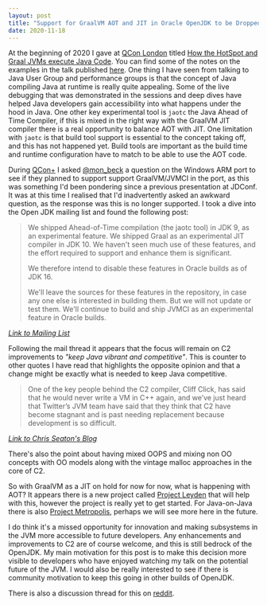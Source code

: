 ```yaml
---
layout: post
title: "Support for GraalVM AOT and JIT in Oracle OpenJDK to be Dropped"
date: 2020-11-18
---
```


At the beginning of 2020 I gave at [QCon London](https://qconlondon.com) titled [How the HotSpot and Graal JVMs execute Java Code](https://www.infoq.com/presentations/hotspot-graalvm-code-execution).
You can find some of the notes on the examples in the talk published [here](https://jpgough.github.io/blog/2020/03/29/hacking-graal-compiler).
One thing I have seen from talking to Java User Group and performance groups is that the concept of Java compiling Java at runtime is really quite appealing.
Some of the live debugging that was demonstrated in the sessions and deep dives have helped Java developers gain accessibility into what happens under the hood in Java.
One other key experimental tool is `jaotc` the Java Ahead of Time Compiler, if this is mixed in the right way with the GraalVM JIT compiler there is a real opportunity to balance AOT with JIT.
One limitation with `jaotc` is that build tool support is essential to the concept taking off, and this has not happened yet. 
Build tools are important as the build time and runtime configuration have to match to be able to use the AOT code.

During [QCon+](https://plus.qconferences.com) I asked [@mon_beck](https://twitter.com/mon_beck) a question on the Windows ARM port to see if they planned to support support GraalVM/JVMCI in the port, as this was something I'd been pondering since a previous presentation at JDConf.
It was at this time I realised that I'd inadvertently asked an awkward question, as the response was this is no longer supported. 
I took a dive into the Open JDK mailing list and found the following post:

> We shipped Ahead-of-Time compilation (the jaotc tool) in JDK 9, as an experimental feature. 
> We shipped Graal as an experimental JIT compiler in JDK 10. 
> We haven't seen much use of these features, and the effort required to support and enhance them is significant.
>
> We therefore intend to disable these features in Oracle builds as of JDK 16.
>
> We'll leave the sources for these features in the repository, in case any one else is interested in building them. But we will not update or test them.
> We'll continue to build and ship JVMCI as an experimental feature in Oracle builds.

_[Link to Mailing List](https://mail.openjdk.java.net/pipermail/discuss/2020-November/005632.html)_

Following the mail thread it appears that the focus will remain on C2 improvements to _"keep Java vibrant and competitive"_. 
This is counter to other quotes I have read that highlights the opposite opinion and that a change might be exactly what is needed to keep Java competitive. 

> One of the key people behind the C2 compiler, Cliff Click, has said that he would never write a
> VM in C++ again, and we’ve just heard that Twitter’s JVM team have said that they think that C2
> have become stagnant and is past needing replacement because development is so difficult.

_[Link to Chris Seaton's Blog](https://chrisseaton.com/truffleruby/jokerconf17/)_

There's also the point about having mixed OOPS and mixing non OO concepts with OO models along with the vintage malloc approaches in the core of C2. 

So with GraalVM as a JIT on hold for now for now, what is happening with AOT?
It appears there is a new project called [Project Leyden](https://mail.openjdk.java.net/pipermail/discuss/2020-April/005429.html) that will help with this, however the project is really yet to get started.
For Java-on-Java there is also [Project Metropolis](https://openjdk.java.net/projects/metropolis/), perhaps we will see more here in the future. 

I do think it's a missed opportunity for innovation and making subsystems in the JVM more accessible to future developers. 
Any enhancements and improvements to C2 are of course welcome, and this is still bedrock of the OpenJDK.
My main motivation for this post is to make this decision more visible to developers who have enjoyed watching my talk on the potential future of the JVM. 
I would also be really interested to see if there is community motivation to keep this going in other builds of OpenJDK. 

There is also a discussion thread for this on [reddit](https://www.reddit.com/r/java/comments/jlkkz3/disable_aot_and_graal_in_oracle_openjdk/gas85j7/?utm_source=reddit&utm_medium=web2x&context=3).
